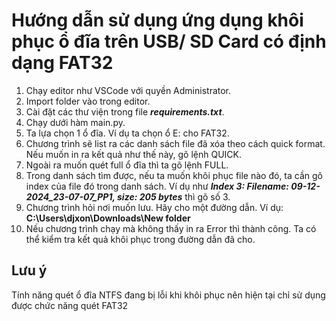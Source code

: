 # Hướng dẫn sử dụng ứng dụng khôi phục ổ đĩa trên USB/ SD Card có định dạng FAT32
1.	Chạy editor như VSCode với quyền Administrator.
2.	Import folder vào trong editor.
3.	Cài đặt các thư viện trong file ***requirements.txt***.
4.	Chạy dưới hàm main.py.
5.	Ta lựa chọn 1 ổ đĩa. Ví dụ ta chọn ổ E: cho FAT32.
6.	Chương trình sẽ list ra các danh sách file đã xóa theo cách quick format. Nếu muốn in ra kết quả như thế này, gõ lệnh QUICK.
7.	Ngoài ra muốn quét full ổ đĩa thì ta gõ lệnh FULL.
8.	Trong danh sách tìm được, nếu ta muốn khôi phục file nào đó, ta cần gõ index của file đó trong danh sách. Ví dụ như ***Index 3: Filename: 09-12-2024_23-07-07_PP1, size: 205 bytes*** thì gõ số 3.
9.	Chương trình hỏi nơi muốn lưu. Hãy cho một đường dẫn. Ví dụ: **C:\Users\djxon\Downloads\New folder**
10.	Nếu chương trình chạy mà không thấy in ra Error thì thành công. Ta có thể kiểm tra kết quả khôi phục trong đường dẫn đã cho.

## Lưu ý
Tính năng quét ổ đĩa NTFS đang bị lỗi khi khôi phục nên hiện tại chỉ sử dụng được chức năng quét FAT32
